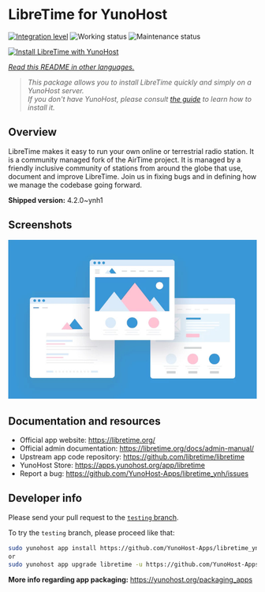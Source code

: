 <!--
N.B.: This README was automatically generated by <https://github.com/YunoHost/apps/tree/master/tools/readme_generator>
It shall NOT be edited by hand.
-->

# LibreTime for YunoHost

[![Integration level](https://dash.yunohost.org/integration/libretime.svg)](https://ci-apps.yunohost.org/ci/apps/libretime/) ![Working status](https://ci-apps.yunohost.org/ci/badges/libretime.status.svg) ![Maintenance status](https://ci-apps.yunohost.org/ci/badges/libretime.maintain.svg)

[![Install LibreTime with YunoHost](https://install-app.yunohost.org/install-with-yunohost.svg)](https://install-app.yunohost.org/?app=libretime)

*[Read this README in other languages.](./ALL_README.md)*

> *This package allows you to install LibreTime quickly and simply on a YunoHost server.*  
> *If you don't have YunoHost, please consult [the guide](https://yunohost.org/install) to learn how to install it.*

## Overview

LibreTime makes it easy to run your own online or terrestrial radio station. It is a community managed fork of the AirTime project.
It is managed by a friendly inclusive community of stations from around the globe that use, document and improve LibreTime. Join us in fixing bugs and in defining how we manage the codebase going forward.


**Shipped version:** 4.2.0~ynh1

## Screenshots

![Screenshot of LibreTime](./doc/screenshots/example.jpg)

## Documentation and resources

- Official app website: <https://libretime.org/>
- Official admin documentation: <https://libretime.org/docs/admin-manual/>
- Upstream app code repository: <https://github.com/libretime/libretime>
- YunoHost Store: <https://apps.yunohost.org/app/libretime>
- Report a bug: <https://github.com/YunoHost-Apps/libretime_ynh/issues>

## Developer info

Please send your pull request to the [`testing` branch](https://github.com/YunoHost-Apps/libretime_ynh/tree/testing).

To try the `testing` branch, please proceed like that:

```bash
sudo yunohost app install https://github.com/YunoHost-Apps/libretime_ynh/tree/testing --debug
or
sudo yunohost app upgrade libretime -u https://github.com/YunoHost-Apps/libretime_ynh/tree/testing --debug
```

**More info regarding app packaging:** <https://yunohost.org/packaging_apps>
